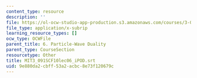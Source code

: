 ```yaml
---
content_type: resource
description: ''
file: https://ol-ocw-studio-app-production.s3.amazonaws.com/courses/3-091sc-introduction-to-solid-state-chemistry-fall-2010/9e880da2cbff53a2acbc8e73f120679c_MIT3_091SCF10lec06_iPOD.vtt
file_type: application/x-subrip
learning_resource_types: []
ocw_type: OCWFile
parent_title: 6. Particle-Wave Duality
parent_type: CourseSection
resourcetype: Other
title: MIT3_091SCF10lec06_iPOD.srt
uid: 9e880da2-cbff-53a2-acbc-8e73f120679c
---
```

